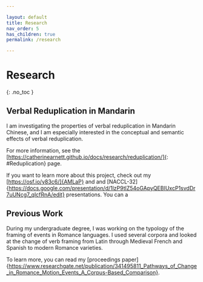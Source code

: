 ```yaml
---

layout: default
title: Research
nav_order: 5
has_children: true
permalink: /research

---
```


# Research
{: .no_toc }

## Verbal Reduplication in Mandarin
I am investigating the properties of verbal reduplication in Mandarin Chinese, and I am especially interested in the conceptual and semantic effects of verbal reduplication. 

For more information, see the [https://catherinearnett.github.io/docs/research/reduplication/]{: #Reduplication} page. 

If you want to learn more about this project, check out my [https://osf.io/y83c6/]{AMLaP} and 
and [NACCL-32]{https://docs.google.com/presentation/d/1lzP9tlZ54oGApyQEBIUxcP1svdDr7uUNcg7_qlcfRnA/edit} presentations. You can a


## Previous Work

During my undergraduate degree, I was working on the typology of the framing of events in Romance languages. I used several corpora and looked at the change of verb framing from Latin through Medieval French and Spanish to modern Romance varieties. 

To learn more, you can read my [proceedings paper]{https://www.researchgate.net/publication/341495811_Pathways_of_Change_in_Romance_Motion_Events_A_Corpus-Based_Comparison}.

